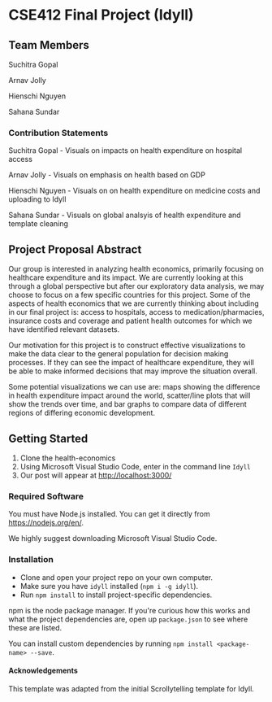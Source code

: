# CSE412 Final Project (Idyll)

## Team Members

Suchitra Gopal

Arnav Jolly

Hienschi Nguyen

Sahana Sundar

### Contribution Statements

Suchitra Gopal - Visuals on impacts on health expenditure on hospital access

Arnav Jolly - Visuals on emphasis on health based on GDP

Hienschi Nguyen - Visuals on on health expenditure on medicine costs and uploading to Idyll

Sahana Sundar - Visuals on global analsyis of health expenditure and template cleaning

## Project Proposal Abstract

Our  group  is interested in  analyzing  health  economics, primarily focusing on healthcare expenditure and its impact. We are currently looking at this through a global perspective but after our exploratory data analysis, we may choose to focus on a few specific countries for this project. Some of the aspects of health economics that we are currently thinking about including in our final project is: access to hospitals, access to medication/pharmacies, insurance costs and coverage and patient health outcomes for which we have identified relevant datasets.  

Our motivation for this project is to construct effective visualizations to  make the data clear to the general population for decision making processes. If they can see the impact of healthcare expenditure, they will be able to make informed decisions that may improve the situation overall.

Some potential visualizations we can use are: maps showing the difference in health expenditure impact around the world, scatter/line plots that will show the trends over time, and bar graphs to compare data  of different regions of differing economic development.


## Getting Started

1. Clone the health-economics
2. Using Microsoft Visual Studio Code, enter in the command line `Idyll`
3. Our post will appear at [http://localhost:3000/](http://localhost:3000/)

### Required Software

You must have Node.js installed. You can get it directly from https://nodejs.org/en/.

We highly suggest downloading Microsoft Visual Studio Code.

### Installation

- Clone and open your project repo on your own computer.
- Make sure you have `idyll` installed (`npm i -g idyll`).
- Run `npm install` to install project-specific dependencies.

npm is the node package manager. If you're curious how this works and what the project dependencies are, open up `package.json` to see where these are listed.

You can install custom dependencies by running `npm install <package-name> --save`. 

#### Acknowledgements

This template was adapted from the initial Scrollytelling template for Idyll.
